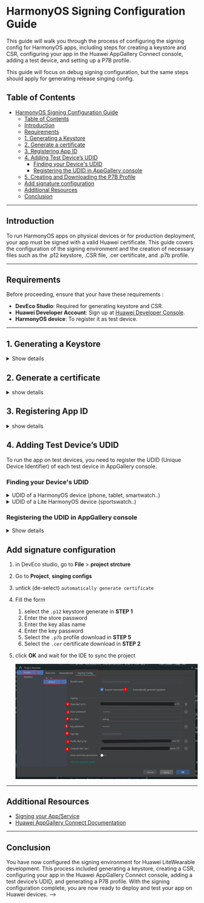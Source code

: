 # HarmonyOS Signing Configuration Guide

This guide will walk you through the process of configuring the signing config for HarmonyOS apps, including steps for creating a keystore and CSR, configuring your app in the Huawei AppGallery Connect console, adding a test device, and setting up a P7B profile.

This guide will focus on debug signing configuration, but the same steps should apply for generating release singing config.

## Table of Contents

- [HarmonyOS Signing Configuration Guide](#harmonyos-signing-configuration-guide)
  - [Table of Contents](#table-of-contents)
  - [Introduction](#introduction)
  - [Requirements](#requirements)
  - [1. Generating a Keystore](#1-generating-a-keystore)
  - [2. Generate a certificate](#2-generate-a-certificate)
  - [3. Registering App ID](#3-registering-app-id)
  - [4. Adding Test Device’s UDID](#4-adding-test-devices-udid)
    - [Finding your Device's UDID](#finding-your-devices-udid)
    - [Registering the UDID in AppGallery console](#registering-the-udid-in-appgallery-console)
  - [5. Creating and Downloading the P7B Profile](#5-creating-and-downloading-the-p7b-profile)
  - [Add signature configuration](#add-signature-configuration)
  - [Additional Resources](#additional-resources)
  - [Conclusion](#conclusion)

---

## Introduction

To run HarmonyOS apps on physical devices or for production deployment, your app must be signed with a valid Huawei certificate. This guide covers the configuration of the signing environment and the creation of necessary files such as the .p12 keystore, .CSR file, .cer certificate, and .p7b profile.

---

## Requirements

Before proceeding, ensure that your have these requirements :

- **DevEco Studio**: Required for generating keystore and CSR.
- **Huawei Developer Account**: Sign up at [Huawei Developer Console](https://developer.huawei.com/consumer/en/).
- **HarmonyOS device**: To register it as test device.

---

## 1. Generating a Keystore

<details closed>
<summary>Show details</summary>
First, you need to generate a .p12 keystore. Follow these steps to create one:

1. open DevEco Studio
2. Go to `Build` > `Generate Key and CSR`.  
   <img width="300" src="singing_config/0_menu.png">

3. create `new` to create new keystore (or `choose existing` to choose an existing one and skip next step)

   <img width="500" src="singing_config/1_signing.png">

4. Select where to save the keystore and add set keystore password
   <img width="500" src="singing_config/2_keystore.png">

5. back into the previous screen, create new key by adding `alias` and `key passwor`

6. click `Next`, choose where to save the `.csr` file that will be generated then click Finish
   <img width="500" src="singing_config/3_csr.png">

After the above steps, you should now have `.p12` and `.csr` files, next steps will be done on AppGallery console

</details>

## 2. Generate a certificate

<details closed>
<summary>show details</summary>

Next, you need to upload the CSR file to Huawei AppGallery and download a `.cer` certificate.

1. Log in to the [Huawei Developer Console](https://developer.huawei.com/consumer/en/).
2. Navigate to `AppGallery Connect` > `Certificates, app IDs, and profiles` .
   <img width="600" src="console_config/1_navigate_to_ag.PNG">

3. Go to `Certificates` and click `New Certificate`  
   <img width="600" src="console_config/2_create_certificate.PNG">

4. add a `name`, select `debug` for `certificate type`, and click `Select` to upload the `.csr` file generate in the first step.  
   <img width="500" src="console_config/3_upload_csr.PNG">

5. Submit the CSR and wait for the signing certificate to be generated.
6. Click `download` to download `.cer` file  
   <img width="600" src="console_config/4_download_cer.PNG">
7. After completing above steps, you should now have `.p12`, `.csr` and `.cer` files, its recommended to keep all of them in one folder

</details>

## 3. Registering App ID

<details > 
<summary>show details</summary>

Lets your harmonyOS app in AppGallery Connect:

1. In the same page, click `App Ids` in the side navigation Panel  
   <img width="600" src="console_config/5_create_app.PNG">
2. Enter your `app name`, `app package name` and select `App` for `Level-1 app category`

   > if you've already created a project in DevEco IDE, you can find the package name at `entery/src/main/config.json`#`app.bundleName`

      <img width="600" src="console_config/6_fill_app_details.PNG">

3. Click `Next`, enter a project name or choose one from the dropdown
4. click `OK`
</details>

## 4. Adding Test Device’s UDID

<!-- <details>
<summary>show details</summary> -->

To run the app on test devices, you need to register the UDID (Unique Device Identifier) of each test device in AppGallery console.

### Finding your Device's UDID

<details >
<summary>UDID of a HarmonyOS device (phone, tablet, smartwatch..)</summary>

If the device support cable connection, the just plug it to your computer and enable `HDC debugging` from `developer options`, If device does not support cable like a smartwatch (e.g. Huawei watch 4), then follow these steps to connect it Wirelessly:

1. Create a Hotspot using your PC or Phone
2. Connect the device to the Hotspot (if its phone hotspot, then connect your laptop to it too)
3. Enable developers options on the smartwatch, by going to `settings` app > `About` > then tap `Harmony OS` version multiple times
4. Navigate back to home menu of `Settings` app then go to `developer options`, scroll down and enable `HDC debugging`, then enable `Debug via WLAN` which should display an IP address and port  
   <img width="400" src="screenshots/debug_wlan.png">
5. connect to the watch using HDC cli tool and the address shown above (you can find it in HarmonyOS SDK folder)  
   `hdc tconn <ip>:<port>`
6. once the watch is connected, run the command: `hdc shell bm get --udid` which should print the UDID
   <img width="500" src="screenshots/hdc_tconn_udid.PNG" >
7. copy the UDID and move to the next step

</details>

<details >
<summary>UDID of a Lite HarmonyOS device (sportswatch..)</summary>

For Lite devices like sportswatch (e.g. Huawei GT4), please follow these steps:

1. download and install Huawei Health app on your phone through AppGallery store or download the APK from trusted source
   > if you have non Huawei device, then you should install Huawei AppGallery and HMS Core to avoid headaches while pairing your watch or when testing other services like WearEngine SDK: https://consumer.huawei.com/ae-en/mobileservices/appgallery/installation/
2. Open Huawei Health and follow the steps in Huawei Health app to pair the sportwatch
3. Download and install DevEco Studio Assistant app on your phone through AppGallery
   > if you can't find it in AppGallery then download this version [DevEco Assistant v1.1.3.641.apk](HUAWEIDevEcoAssistant_v1.1.3.641.apk)
4. open DevEco Assistant and click connect, you should be able to see the name and UDID of you lite device
   <img width="600" src="screenshots/deveco_assistant.PNG" >
5. copy the UDID to your PC and move to the next step

</details>

### Registering the UDID in AppGallery console

<details  >
<summary>Show details</summary>
After finding your device UDID, go back to Huawei Developer console and follow these steps:

1. navigate to `Devices` from side navbar
   <img width="700" src="console_config/8_add_device.PNG">
2. click on `Add device`
3. Enter a `name`, select the type of your device from the dropdown, then paste the `UDID` copied from previous step  
   <img width="700" src="console_config/9_add_udid.PNG">
4. click `submit` and move on to the next step

## 5. Creating and Downloading the P7B Profile

To deploy the app to a test device, create and download a **P7B profile**.

1. In **AppGallery Connect**, navigate to **Build > Signing Certificate**.
2. Select **Create P7B Profile**.
   <img width="700" src="console_config/10_add_profile.PNG"/>
3. Choose the certificate you uploaded in step 3.
   <img width="700" src="console_config/11_select_cer.PNG" />

   <img width="700" src="console_config/12_select_cer.PNG"/>

4. Choose the test devices.
   <img width="700" src="console_config/13_select_devices.PNG">
   <img width="700" src="console_config/14_select_devices.PNG">

5. Click **Ok** then **Generate**.
6. After the profile is created, download the **P7B file** to save it along with other signature files
   <img width="700" src="console_config/15_download_profile.PNG">

</details>

## Add signature configuration

1. in DevEco studio, go to **File** > **project strcture**
2. Go to **Project**, **singing configs**
3. untick (de-select) `automatically generate certificate`
4. Fill the form
   1. select the `.p12` keystore generate in **STEP 1**
   2. Enter the store password
   3. Enter the key alias name
   4. Enter the key password
   5. Select the `.p7b` profile download in **STEP 5**
   6. Select the `.cer` certificate download in **STEP 2**
5. click **OK** and wait for the IDE to sync the project

   <img width="700" src="console_config/16_signing_configs.PNG">

---

## Additional Resources

- [Signing your App/Service](https://developer.huawei.com/consumer/en/doc/harmonyos-guides-V5/ide-signing-V5)
- [Huawei AppGallery Connect Documentation](https://developer.huawei.com/consumer/en/doc/development/AppGallery-connect-Guides/agc-get-started-0000001053628149)

---

## Conclusion

You have now configured the signing environment for Huawei LiteWearable development. This process included generating a keystore, creating a CSR, configuring your app in the Huawei AppGallery Connect console, adding a test device’s UDID, and generating a P7B profile. With the signing configuration complete, you are now ready to deploy and test your app on Huawei devices. -->
